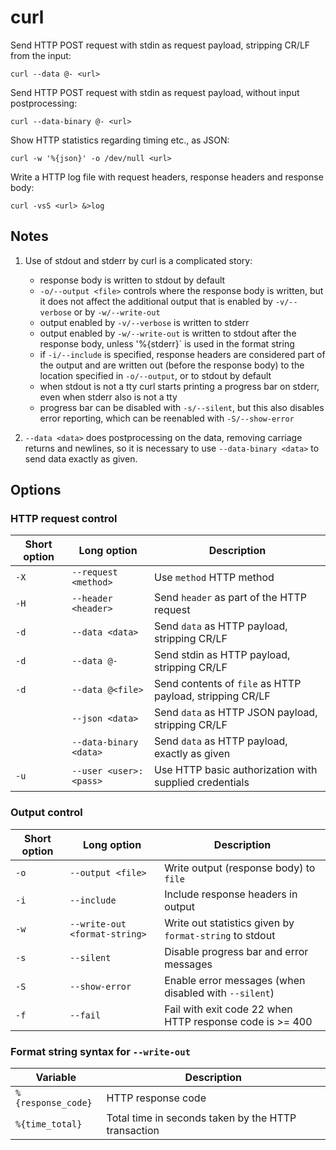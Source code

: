 # curl

Send HTTP POST request with stdin as request payload, stripping CR/LF from the
input:

    curl --data @- <url>

Send HTTP POST request with stdin as request payload, without input
postprocessing:

    curl --data-binary @- <url>

Show HTTP statistics regarding timing etc., as JSON:

    curl -w '%{json}' -o /dev/null <url>

Write a HTTP log file with request headers, response headers and response body:

    curl -vsS <url> &>log

## Notes

1. Use of stdout and stderr by curl is a complicated story:
    - response body is written to stdout by default
    - `-o/--output <file>` controls where the response body is written, but it
      does not affect the additional output that is enabled by `-v/--verbose` or
      by `-w/--write-out`
    - output enabled by `-v/--verbose` is written to stderr
    - output enabled by `-w/--write-out` is written to stdout after the response
      body, unless '%{stderr}` is used in the format string
    - if `-i/--include` is specified, response headers are considered part of
      the output and are written out (before the response body) to the location
      specified in `-o/--output`, or to stdout by default
    - when stdout is not a tty curl starts printing a progress bar on stderr,
      even when stderr also is not a tty
    - progress bar can be disabled with `-s/--silent`, but this also disables
      error reporting, which can be reenabled with `-S/--show-error`

2. `--data <data>` does postprocessing on the data, removing carriage returns
   and newlines, so it is necessary to use `--data-binary <data>` to send data
   exactly as given.

## Options

### HTTP request control

| Short option | Long option            | Description
| ------------ | ---------------------- | -----------
| `-X`         | `--request <method>`   | Use `method` HTTP method
| `-H`         | `--header <header>`    | Send `header` as part of the HTTP request
| `-d`         | `--data <data>`        | Send `data` as HTTP payload, stripping CR/LF
| `-d`         | `--data @-`            | Send stdin as HTTP payload, stripping CR/LF
| `-d`         | `--data @<file>`       | Send contents of `file` as HTTP payload, stripping CR/LF
|              | `--json <data>`        | Send `data` as HTTP JSON payload, stripping CR/LF
|              | `--data-binary <data>` | Send `data` as HTTP payload, exactly as given
| `-u`         | `--user <user>:<pass>` | Use HTTP basic authorization with supplied credentials

### Output control

| Short option  | Long option                   | Description
| ------------- | ----------------------------- | -----------
| `-o`          | `--output <file>`             | Write output (response body) to `file`
| `-i`          | `--include`                   | Include response headers in output
| `-w`          | `--write-out <format-string>` | Write out statistics given by `format-string` to stdout
| `-s`          | `--silent`                    | Disable progress bar and error messages 
| `-S`          | `--show-error`                | Enable error messages (when disabled with `--silent`)
| `-f`          | `--fail`                      | Fail with exit code 22 when HTTP response code is >= 400

### Format string syntax for `--write-out`

| Variable           | Description
| ------------------ | -------
| `%{response_code}` | HTTP response code
| `%{time_total}`    | Total time in seconds taken by the HTTP transaction

